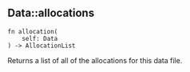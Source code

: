 ## Data::allocations

```rhai
fn allocation(
    self: Data
) -> AllocationList
```

Returns a list of all of the allocations for this data file.
